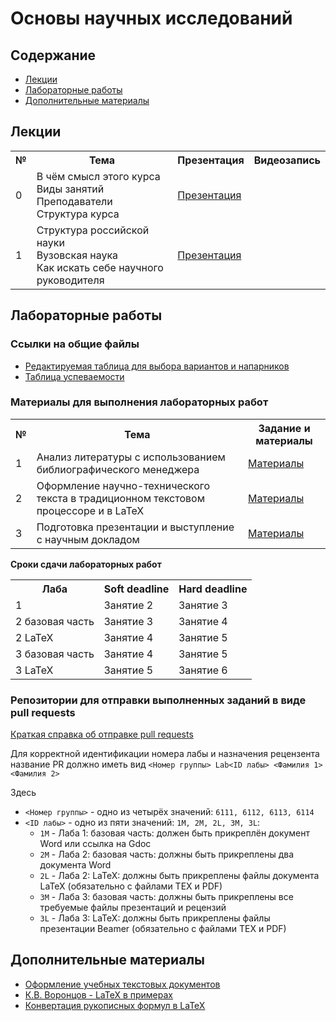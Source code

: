 # Основы научных исследований

## Содержание
- [Лекции](#лекции)
- [Лабораторные работы](#лабораторные-работы)
- [Дополнительные материалы](#дополнительные-материалы)

## Лекции

<table>
<tr>
<th>№</th>
<th>Тема</th>
<th>Презентация</th>
<th>Видеозапись</th>
</tr>

<tr>
<td>0</td>
<td>В чём смысл этого курса<br/>
Виды занятий<br/>
Преподаватели<br/>
Структура курса</td>
<td><a href="https://github.com/itsecd/academic-fundamentals/blob/main/lectures/lecture00-course-info.pdf">Презентация</a></td>
<td></td>
</tr>

<tr>
<td>1</td>
<td>Структура российской науки<br/>
Вузовская наука<br/>
Как искать себе научного руководителя<br/>
<td><a href="https://github.com/itsecd/academic-fundamentals/blob/main/lectures/lecture01-academic-work-structure.pdf">Презентация</a></td>
<td></td>
</tr>

</table>

## Лабораторные работы

### Ссылки на общие файлы

- [Редактируемая таблица для выбора вариантов и напарников](https://docs.google.com/spreadsheets/d/1R-cP8I9hl9CpbiC55VbrNmIYxqk8lHzQjK4q8qle42g/edit?usp=sharing)
- [Таблица успеваемости](https://docs.google.com/spreadsheets/d/1SuP4HrP84QbT4SGRa4SYNb121Ku3o0oZZbKTH_K5Row/edit?usp=sharing)

### Материалы для выполнения лабораторных работ

<table>
<tr>
<th>№</th>
<th>Тема</th>
<th>Задание и материалы</th>
</tr>

<tr>
<td>1</td>
<td>Анализ литературы с использованием библиографического менеджера</td>
<td><a href="https://github.com/itsecd/academic-fundamentals/blob/main/lab-1/">Материалы</a></td>
</tr>

<tr>
<td>2</td>
<td>Оформление научно-технического текста в традиционном текстовом процессоре и в LaTeX</td>
<td><a href="https://github.com/itsecd/academic-fundamentals/blob/main/lab-2/">Материалы</a></td>
</tr>

<tr>
<td>3</td>
<td>Подготовка презентации и выступление с научным докладом</td>
<td><a href="https://github.com/itsecd/academic-fundamentals/blob/main/lab-3/">Материалы</a></td>
</tr>

</table>

**Сроки сдачи лабораторных работ**

<table>
<tr>
<th>Лаба</th>
<th>Soft deadline</th>
<th>Hard deadline</th>
</tr>

<tr>
<td>1</td>
<td>Занятие 2</td>
<td>Занятие 3</td>
</tr>

<tr>
<td>2 базовая часть</td>
<td>Занятие 3</td>
<td>Занятие 4</td>
</tr>

<tr>
<td>2 LaTeX</td>
<td>Занятие 4</td>
<td>Занятие 5</td>
</tr>

<tr>
<td>3 базовая часть</td>
<td>Занятие 4</td>
<td>Занятие 5</td>
</tr>

<tr>
<td>3 LaTeX</td>
<td>Занятие 5</td>
<td>Занятие 6</td>
</tr>

</table>

### Репозитории для отправки выполненных заданий в виде pull requests

[Краткая справка об отправке pull requests](https://github.com/itsecd/academic-fundamentals/blob/main/github-pr-manual.pdf)

Для корректной идентификации номера лабы и назначения рецензента название PR должно иметь вид `<Номер группы> Lab<ID лабы> <Фамилия 1> <Фамилия 2>`

Здесь
- `<Номер группы>` - одно из четырёх значений: `6111, 6112, 6113, 6114`
- `<ID лабы>` - одно из пяти значений: `1M, 2M, 2L, 3M, 3L`:
  - `1M` - Лаба 1: базовая часть: должен быть прикреплён документ Word или ссылка на Gdoc
  - `2M` - Лаба 2: базовая часть: должны быть прикреплены два документа Word
  - `2L` - Лаба 2: LaTeX: должны быть прикреплены файлы документа LaTeX (обязательно с файлами TEX и PDF)
  - `3M` - Лаба 3: базовая часть: должны быть прикреплены все требуемые файлы презентаций и рецензий
  - `3L` - Лаба 3: LaTeX: должны быть прикреплены файлы презентации Beamer (обязательно с файлами TEX и PDF)

## Дополнительные материалы

- [Оформление учебных текстовых документов](https://github.com/itsecd/general)
- [К.В. Воронцов - LaTeX  в примерах](http://www.ccas.ru/voron/download/voron05latex.pdf)
- [Конвертация рукописных формул в LaTeX](https://detexify.kirelabs.org/classify.html)
